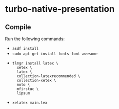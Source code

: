 # turbo-native-presentation

## Compile

Run the following commands:
* `asdf install`
* `sudo apt-get install fonts-font-awesome`
* ```
  tlmgr install latex \
    xetex \
    latex \
    collection-latexrecommended \
    collection-xetex \
    noto \
    mfirstuc \
    lipsum
  ```
* `xelatex main.tex`
